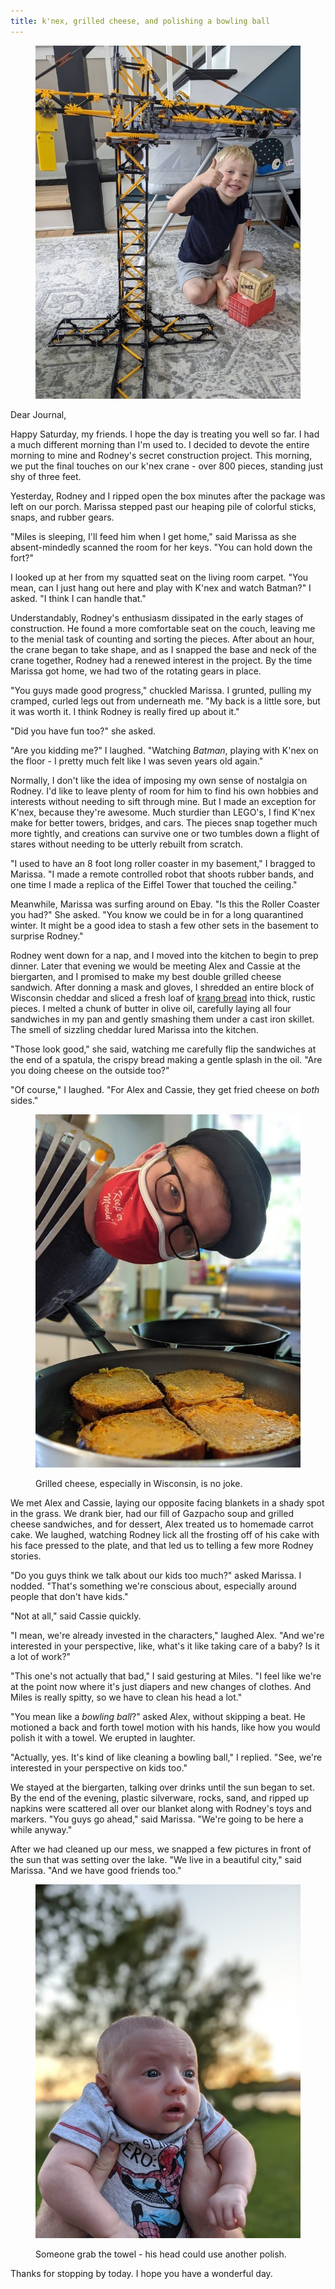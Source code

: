 ```yaml
---
title: k'nex, grilled cheese, and polishing a bowling ball
---
```


<figure>
  <a href="/images/banners/2020-07-25.jpg">
    <img alt="banner" src="/images/banners/2020-07-25.jpg"/>
  </a>
</figure>

Dear Journal,

Happy Saturday, my friends.  I hope the day is treating you well so
far.  I had a much different morning than I'm used to.  I decided to
devote the entire morning to mine and Rodney's secret construction
project.  This morning, we put the final touches on our k'nex crane -
over 800 pieces, standing just shy of three feet.

Yesterday, Rodney and I ripped open the box minutes after the package
was left on our porch.  Marissa stepped past our heaping pile of
colorful sticks, snaps, and rubber gears.

"Miles is sleeping, I'll feed him when I get home," said Marissa as
she absent-mindedly scanned the room for her keys.  "You can hold down
the fort?"

I looked up at her from my squatted seat on the living room carpet.
"You mean, can I just hang out here and play with K'nex and watch
Batman?" I asked.  "I think I can handle that."

Understandably, Rodney's enthusiasm dissipated in the early stages of
construction.  He found a more comfortable seat on the couch, leaving
me to the menial task of counting and sorting the pieces.  After about
an hour, the crane began to take shape, and as I snapped the base and
neck of the crane together, Rodney had a renewed interest in the
project.  By the time Marissa got home, we had two of the rotating
gears in place.

"You guys made good progress," chuckled Marissa.  I grunted, pulling
my cramped, curled legs out from underneath me.  "My back is a little
sore, but it was worth it.  I think Rodney is really fired up about
it."

"Did you have fun too?" she asked.

"Are you kidding me?" I laughed.  "Watching _Batman_, playing with
K'nex on the floor - I pretty much felt like I was seven years old
again."

Normally, I don't like the idea of imposing my own sense of nostalgia
on Rodney.  I'd like to leave plenty of room for him to find his own
hobbies and interests without needing to sift through mine.  But I
made an exception for K'nex, because they're awesome.  Much sturdier
than LEGO's, I find K'nex make for better towers, bridges, and cars.
The pieces snap together much more tightly, and creations can survive
one or two tumbles down a flight of stares without needing to be
utterly rebuilt from scratch.

"I used to have an 8 foot long roller coaster in my basement," I
bragged to Marissa.  "I made a remote controlled robot that shoots
rubber bands, and one time I made a replica of the Eiffel Tower that
touched the ceiling."

Meanwhile, Marissa was surfing around on Ebay.  "Is this the Roller
Coaster you had?" She asked.  "You know we could be in for a long
quarantined winter.  It might be a good idea to stash a few other sets
in the basement to surprise Rodney."

Rodney went down for a nap, and I moved into the kitchen to begin to
prep dinner.  Later that evening we would be meeting Alex and Cassie
at the biergarten, and I promised to make my best double grilled
cheese sandwich.  After donning a mask and gloves, I shredded an
entire block of Wisconsin cheddar and sliced a fresh loaf of [krang
bread] into thick, rustic pieces.  I melted a chunk of butter in olive
oil, carefully laying all four sandwiches in my pan and gently
smashing them under a cast iron skillet.  The smell of sizzling
cheddar lured Marissa into the kitchen.

"Those look good," she said, watching me carefully flip the sandwiches
at the end of a spatula, the crispy bread making a gentle splash in
the oil.  "Are you doing cheese on the outside too?"

"Of course," I laughed.  "For Alex and Cassie, they get fried cheese
on _both_ sides."

<figure>
  <a href="/images/grilled-cheese.jpg">
    <img alt="grilled cheese" src="/images/grilled-cheese.jpg"/>
  </a>
  <figcaption>
    <p>Grilled cheese, especially in Wisconsin, is no joke.</p>
  </figcaption>
</figure>

We met Alex and Cassie, laying our opposite facing blankets in a shady
spot in the grass.  We drank bier, had our fill of Gazpacho soup and
grilled cheese sandwiches, and for dessert, Alex treated us to
homemade carrot cake.  We laughed, watching Rodney lick all the
frosting off of his cake with his face pressed to the plate, and that
led us to telling a few more Rodney stories.

"Do you guys think we talk about our kids too much?" asked Marissa.  I
nodded.  "That's something we're conscious about, especially around
people that don't have kids."

"Not at all," said Cassie quickly.

"I mean, we're already invested in the characters," laughed Alex.
"And we're interested in your perspective, like, what's it like taking
care of a baby?  Is it a lot of work?"

"This one's not actually that bad," I said gesturing at Miles.  "I
feel like we're at the point now where it's just diapers and new
changes of clothes.  And Miles is really spitty, so we have to clean
his head a lot."

"You mean like a _bowling ball_?" asked Alex, without skipping a
beat.  He motioned a back and forth towel motion with his hands, like
how you would polish it with a towel.  We erupted in laughter.

"Actually, yes.  It's kind of like cleaning a bowling ball," I
replied.  "See, we're interested in your perspective on kids too."

We stayed at the biergarten, talking over drinks until the sun began
to set.  By the end of the evening, plastic silverware, rocks, sand,
and ripped up napkins were scattered all over our blanket along with
Rodney's toys and markers.  "You guys go ahead," said Marissa.  "We're
going to be here a while anyway."

After we had cleaned up our mess, we snapped a few pictures in front
of the sun that was setting over the lake.  "We live in a beautiful
city," said Marissa.  "And we have good friends too."

<figure>
  <a href="/images/miles-sunset.jpg">
    <img alt="miles sunset" src="/images/miles-sunset.jpg"/>
  </a>
  <figcaption>
    <p>Someone grab the towel - his head could use another polish.</p>
  </figcaption>
</figure>

Thanks for stopping by today.  I hope you have a wonderful day.

[krang bread]: https://cookbook.reckerfamily.com/krang-bread/

